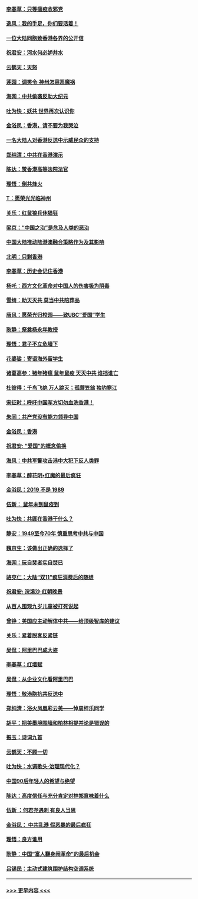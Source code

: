 #### [李春草：只等瘟疫收邪党](../pages/nsc993/n11677308.md?t=11250033) 
#### [逸风：我的手足，你们要活着！](../pages/nsc993/n11676352.md?t=11250033) 
#### [一位大陆同胞致香港各界的公开信](../pages/nsc993/n11675761.md?t=11250033) 
#### [祝君安：河水何必妒井水](../pages/nsc993/n11675746.md?t=11250033) 
#### [云鹤天：天怒](../pages/nsc993/n11675718.md?t=11250033) 
#### [莲园：调笑令‧神州怎容恶魔祸](../pages/nsc993/n11675648.md?t=11250033) 
#### [海网：中共偷袭反助大纪元](../pages/nsc993/n11673515.md?t=11250033) 
#### [吐为快：妖共 世界再次认识你](../pages/nsc993/n11673506.md?t=11250033) 
#### [金浴凤：香港，请不要为我哭泣](../pages/nsc993/n11673248.md?t=11250033) 
#### [一名大陆人对香港反送中示威民众的支持](../pages/nsc993/n11672615.md?t=11250033) 
#### [郑纯清：中共在香港演示](../pages/nsc993/n11670539.md?t=11250033) 
#### [陈达：赞香港高等法院法官](../pages/nsc993/n11669542.md?t=11250033) 
#### [理悟：倒共烽火](../pages/nsc993/n11668844.md?t=11250033) 
#### [T：愿荣光光临神州](../pages/nsc993/n11668421.md?t=11250033) 
#### [关乐：红鼠狼兵休猖狂](../pages/nsc993/n11668378.md?t=11250033) 
#### [梁京：“中国之治”是危及人类的恶治](../pages/nsc993/n11668328.md?t=11250033) 
#### [中国大陆推动陆港澳融合策略作为及其影响](../pages/nsc993/n11668157.md?t=11250033) 
#### [北明：只剩香港](../pages/nsc993/n11668002.md?t=11250033) 
#### [李春草：历史会记住香港](../pages/nsc993/n11667927.md?t=11250033) 
#### [杨吒：西方文化革命对中国人的伤害极为阴毒](../pages/nsc993/n11664521.md?t=11250033) 
#### [雪绮：助天灭共 莫当中共陪葬品](../pages/nsc993/n11662650.md?t=11250033) 
#### [唐风：愿荣光归校园——致UBC“爱国”学生](../pages/nsc993/n11662194.md?t=11250033) 
#### [耿静：祭奠杨永年教授](../pages/nsc993/n11662514.md?t=11250033) 
#### [理悟：君子不立危墙下](../pages/nsc993/n11662172.md?t=11250033) 
#### [花婆娑：寄语海外留学生](../pages/nsc993/n11662121.md?t=11250033) 
#### [诸葛高参：猪年猪瘟 鼠年鼠疫 天灭中共 谁挡谁亡](../pages/nsc993/n11661980.md?t=11250033) 
#### [杜彼得：千鸟飞绝 万人踪灭；孤蓑笠翁 独钓寒江](../pages/nsc993/n11661170.md?t=11250033) 
#### [宋征时：呼吁中国军方切勿血洗香港！](../pages/nsc993/n11415318.md?t=11250033) 
#### [朱同：共产党没有能力领导中国](../pages/nsc993/n11660421.md?t=11250033) 
#### [金浴凤：香港](../pages/nsc993/n11660419.md?t=11250033) 
#### [祝君安: “爱国”的概念偷换](../pages/nsc993/n11659706.md?t=11250033) 
#### [海风：中共军警攻击港中大犯下反人类罪](../pages/nsc993/n11659632.md?t=11250033) 
#### [李春草：醉花阴•红魔的最后疯狂](../pages/nsc993/n11659287.md?t=11250033) 
#### [金浴凤：2019 不是 1989](../pages/nsc993/n11657663.md?t=11250033) 
#### [伍新： 鼠年未到鼠疫到](../pages/nsc993/n11655098.md?t=11250033) 
#### [吐为快：共匪在香港干什么？](../pages/nsc993/n11654891.md?t=11250033) 
#### [静安：1949至今70年 慎重思考中共与中国](../pages/nsc993/n11651244.md?t=11250033) 
#### [魏京生：该做出正确的选择了](../pages/nsc993/n11653084.md?t=11250033) 
#### [海网：玩自焚者实自焚已](../pages/nsc993/n11652423.md?t=11250033) 
#### [骆克仁：大陆“双11”疯狂消费后的随想](../pages/nsc993/n11652305.md?t=11250033) 
#### [祝君安: 浣溪沙·红朝晚景](../pages/nsc993/n11652258.md?t=11250033) 
#### [从百人围观九岁儿童被打死说起](../pages/nsc993/n11651030.md?t=11250033) 
#### [曾铮：美国应主动解体中共——给顶级智库的建议](../pages/nsc993/n11649888.md?t=11250033) 
#### [关乐：紧着脱套反紧链](../pages/nsc993/n11649069.md?t=11250033) 
#### [吴侃：阿里巴巴成大盗](../pages/nsc993/n11645523.md?t=11250033) 
#### [李春草：红墙赋](../pages/nsc993/n11646389.md?t=11250033) 
#### [吴侃：从企业文化看阿里巴巴](../pages/nsc993/n11645476.md?t=11250033) 
#### [理悟：敬港胞抗共反送中](../pages/nsc993/n11645466.md?t=11250033) 
#### [郑纯清：浴火凤凰彩云美——悼周梓乐同学](../pages/nsc993/n11645155.md?t=11250033) 
#### [胡平：把美墨境围墙和柏林相提并论是错误的](../pages/nsc993/n11645134.md?t=11250033) 
#### [振玉：诗词九首](../pages/nsc993/n11644081.md?t=11250033) 
#### [云鹤天：不顾一切](../pages/nsc993/n11643508.md?t=11250033) 
#### [吐为快：水调歌头·治理现代化？](../pages/nsc993/n11643485.md?t=11250033) 
#### [中国90后年轻人的希望与绝望](../pages/nsc993/n11642317.md?t=11250033) 
#### [陈达：高度信任与充分肯定对林郑意味着什么](../pages/nsc993/n11641441.md?t=11250033) 
#### [伍新 ：何君尧遇刺 有良人当思](../pages/nsc993/n11641503.md?t=11250033) 
#### [金浴凤： 中共乱港  假恶暴的最后疯狂](../pages/nsc993/n11641495.md?t=11250033) 
#### [理悟：良方谁用](../pages/nsc993/n11641463.md?t=11250033) 
#### [耿静：中国“富人翻身闹革命”的最后机会](../pages/nsc993/n11640655.md?t=11250033) 
#### [吕锡民：主动式建筑围护结构空调系统](../pages/nsc993/n11640168.md?t=11250033) 

----
#### [ >>> 更早内容 <<< ](../indexes/nsc993-earlier.md)
